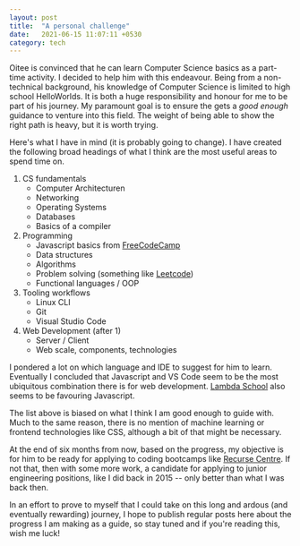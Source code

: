 ```yaml
---
layout: post
title:  "A personal challenge"
date:   2021-06-15 11:07:11 +0530
category: tech
---
```



Oitee is convinced that he can learn Computer Science basics as a part-time activity. I
decided to help him with this endeavour. Being from a non-technical background, his
knowledge of Computer Science is limited to high school HelloWorlds. It is both a huge
responsibility and honour for me to be part of his journey. My paramount goal is to ensure
the gets a _good enough_ guidance to venture into this field. The weight of being able to
show the right path is heavy, but it is worth trying.


Here's what I have in mind (it is probably going to change). I have created the following
broad headings of what I think are the most useful areas to spend time on.

1. CS fundamentals
   * Computer Architecturen
   * Networking
   * Operating Systems
   * Databases
   * Basics of a compiler
2. Programming
   * Javascript basics from [FreeCodeCamp](https://www.freecodecamp.org/learn/javascript-algorithms-and-data-structures/#claim-cert-block)
   * Data structures
   * Algorithms
   * Problem solving (something like [Leetcode](http://leetcode.com))
   * Functional languages / OOP
3. Tooling workflows
   * Linux CLI
   * Git
   * Visual Studio Code
4. Web Development (after 1)
   * Server / Client
   * Web scale, components, technologies


I pondered a lot on which language and IDE to suggest for him to learn. Eventually I concluded
that Javascript and VS Code seem to be the most ubiquitous combination there is for web
development. [Lambda School](https://lambdaschool.com/courses/full-stack-web-development)
also seems to be favouring Javascript.

The list above is biased on what I think I am good enough to guide with. Much to the same
reason, there is no mention of machine learning or frontend technologies like CSS,
although a bit of that might be necessary.

At the end of six months from now, based on the progress, my objective is for him to be
ready for applying to coding bootcamps like [Recurse Centre](https://www.recurse.com). If
not that, then with some more work, a candidate for applying to junior engineering
positions, like I did back in 2015 -- only better than what I was back then.

In an effort to prove to myself that I could take on this long and ardous (and eventually
rewarding) journey, I hope to publish regular posts here about the progress I am making as
a guide, so stay tuned and if you're reading this, wish me luck!
